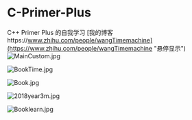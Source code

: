 ﻿# C-Primer-Plus
C++ Primer Plus
的自我学习
[我的博客https://www.zhihu.com/people/wangTimemachine](https://www.zhihu.com/people/wangTimemachine "悬停显示")
![MainCustom.jpg](https://github.com/MasterWangdaoyong/My-C--Primer-Plus/blob/master/Show/MainCustom.jpg)

![BookTime.jpg](https://github.com/MasterWangdaoyong/My-C--Primer-Plus/blob/master/Show/BookTime.jpg)

![Book.jpg](https://github.com/MasterWangdaoyong/My-C--Primer-Plus/blob/master/Show/Book.jpg)

![2018year3m.jpg](https://github.com/MasterWangdaoyong/My-C--Primer-Plus/blob/master/Show/2018year3m.jpg)

![Booklearn.jpg](https://github.com/MasterWangdaoyong/My-C--Primer-Plus/blob/master/Show/Booklearn.jpg)


